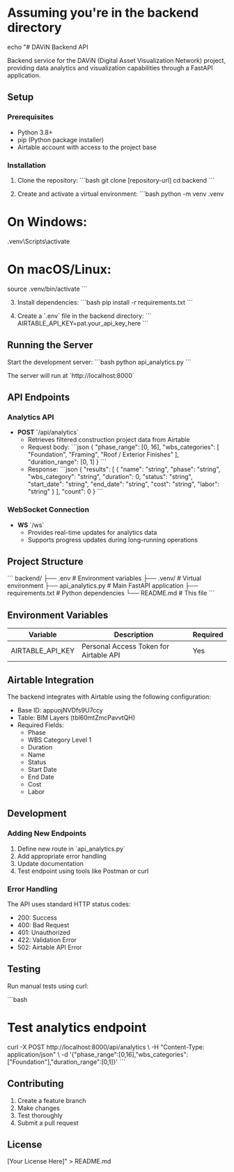 # Assuming you're in the backend directory
echo "# DAViN Backend API

Backend service for the DAViN (Digital Asset Visualization Network) project, providing data analytics and visualization capabilities through a FastAPI application.

## Setup

### Prerequisites
- Python 3.8+
- pip (Python package installer)
- Airtable account with access to the project base

### Installation

1. Clone the repository:
\`\`\`bash
git clone [repository-url]
cd backend
\`\`\`

2. Create and activate a virtual environment:
\`\`\`bash
python -m venv .venv
# On Windows:
.venv\Scripts\activate
# On macOS/Linux:
source .venv/bin/activate
\`\`\`

3. Install dependencies:
\`\`\`bash
pip install -r requirements.txt
\`\`\`

4. Create a \`.env\` file in the backend directory:
\`\`\`
AIRTABLE_API_KEY=pat.your_api_key_here
\`\`\`

## Running the Server

Start the development server:
\`\`\`bash
python api_analytics.py
\`\`\`

The server will run at \`http://localhost:8000\`

## API Endpoints

### Analytics API
- **POST** \`/api/analytics\`
  - Retrieves filtered construction project data from Airtable
  - Request body:
    \`\`\`json
    {
      \"phase_range\": [0, 16],
      \"wbs_categories\": [
        \"Foundation\",
        \"Framing\",
        \"Roof / Exterior Finishes\"
      ],
      \"duration_range\": [0, 1]
    }
    \`\`\`
  - Response:
    \`\`\`json
    {
      \"results\": [
        {
          \"name\": \"string\",
          \"phase\": \"string\",
          \"wbs_category\": \"string\",
          \"duration\": 0,
          \"status\": \"string\",
          \"start_date\": \"string\",
          \"end_date\": \"string\",
          \"cost\": \"string\",
          \"labor\": \"string\"
        }
      ],
      \"count\": 0
    }
    \`\`\`

### WebSocket Connection
- **WS** \`/ws\`
  - Provides real-time updates for analytics data
  - Supports progress updates during long-running operations

## Project Structure

\`\`\`
backend/
├── .env                    # Environment variables
├── .venv/                  # Virtual environment
├── api_analytics.py        # Main FastAPI application
├── requirements.txt        # Python dependencies
└── README.md              # This file
\`\`\`

## Environment Variables

| Variable | Description | Required |
|----------|-------------|----------|
| AIRTABLE_API_KEY | Personal Access Token for Airtable API | Yes |

## Airtable Integration

The backend integrates with Airtable using the following configuration:
- Base ID: appuojNVDfs9U7ccy
- Table: BIM Layers (tbl60mtZmcPavvtQH)
- Required Fields:
  - Phase
  - WBS Category Level 1
  - Duration
  - Name
  - Status
  - Start Date
  - End Date
  - Cost
  - Labor

## Development

### Adding New Endpoints

1. Define new route in \`api_analytics.py\`
2. Add appropriate error handling
3. Update documentation
4. Test endpoint using tools like Postman or curl

### Error Handling

The API uses standard HTTP status codes:
- 200: Success
- 400: Bad Request
- 401: Unauthorized
- 422: Validation Error
- 502: Airtable API Error

## Testing

Run manual tests using curl:

\`\`\`bash
# Test analytics endpoint
curl -X POST http://localhost:8000/api/analytics \\
  -H \"Content-Type: application/json\" \\
  -d '{\"phase_range\":[0,16],\"wbs_categories\":[\"Foundation\"],\"duration_range\":[0,1]}'
\`\`\`

## Contributing

1. Create a feature branch
2. Make changes
3. Test thoroughly
4. Submit a pull request

## License

[Your License Here]" > README.md